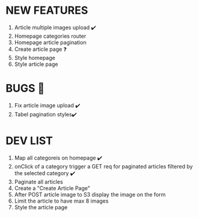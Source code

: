 # NEW FEATURES

1. Article multiple images upload ✔️
2. Homepage categories router
3. Homepage article pagination
4. Create article page ❓
5. Style homepage
6. Style article page

# BUGS 🐛

1. Fix article image upload ✔️
1. Tabel pagination styles✔️

# DEV LIST

1. Map all categoreis on homepage ✔️
2. onClick of a category trigger a GET req for paginated articles filtered by the selected category ✔️
3. Paginate all articles
4. Create a "Create Article Page"
5. After POST article image to S3 display the image on the form
6. Limit the article to have max 8 images
7. Style the article page
